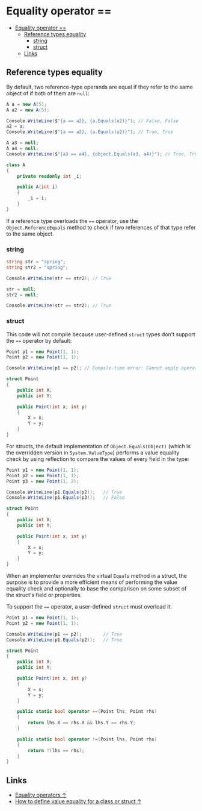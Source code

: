 # Equality operator ==

- [Equality operator ==](#equality-operator-)
  - [Reference types equality](#reference-types-equality)
    - [string](#string)
    - [struct](#struct)
  - [Links](#links)

## Reference types equality

By default, two reference-type operands are equal if they refer to the same object of if both of them are `null`:

```csharp
A a = new A(5);
A a2 = new A(5);

Console.WriteLine($"{a == a2}, {a.Equals(a2)}"); // False, False
a2 = a;
Console.WriteLine($"{a == a2}, {a.Equals(a2)}"); // True, True

A a3 = null;
A a4 = null;
Console.WriteLine($"{a3 == a4}, {object.Equals(a3, a4)}"); // True, True

class A
{
    private readonly int _i;

    public A(int i)
    {
        _i = i;
    }
}
```

If a reference type overloads the `==` operator, use the `Object.ReferenceEquals` method to check if two references of that type refer to the same object.

### string

```csharp
string str = "spring";
string str2 = "spring";

Console.WriteLine(str == str2); // True

str = null;
str2 = null;

Console.WriteLine(str == str2); // True
```

### struct

This code will not compile because user-defined `struct` types don't support the `==` operator by default:

```csharp
Point p1 = new Point(1, 1);
Point p2 = new Point(1, 1);

Console.WriteLine(p1 == p2); // Compile-time error: Cannot apply operator '==' to operands of type 'Point' and 'Point'

struct Point
{
    public int X;
    public int Y;

    public Point(int x, int y)
    {
        X = x;
        Y = y;
    }
}
```

For structs, the default implementation of `Object.Equals(Object)` (which is the overridden version in `System.ValueType`) performs a value equality check by using reflection to compare the values of every field in the type:

```csharp
Point p1 = new Point(1, 1);
Point p2 = new Point(1, 1);
Point p3 = new Point(1, 2);

Console.WriteLine(p1.Equals(p2));   // True
Console.WriteLine(p1.Equals(p3));   // False

struct Point
{
    public int X;
    public int Y;

    public Point(int x, int y)
    {
        X = x;
        Y = y;
    }
}
```

When an implementer overrides the virtual `Equals` method in a struct, the purpose is to provide a more efficient means of performing the value equality check and optionally to base the comparison on some subset of the struct's field or properties.

To support the `==` operator, a user-defined `struct` must overload it:

```csharp
Point p1 = new Point(1, 1);
Point p2 = new Point(1, 1);

Console.WriteLine(p1 == p2);        // True
Console.WriteLine(p1.Equals(p2));   // True

struct Point
{
    public int X;
    public int Y;

    public Point(int x, int y)
    {
        X = x;
        Y = y;
    }

    public static bool operator ==(Point lhs, Point rhs)
    {
        return lhs.X == rhs.X && lhs.Y == rhs.Y;
    }

    public static bool operator !=(Point lhs, Point rhs)
    {
        return !(lhs == rhs);
    }
}
```

## Links

- [Equality operators ↑](https://docs.microsoft.com/en-us/dotnet/csharp/language-reference/operators/equality-operators)
- [How to define value equality for a class or struct ↑](https://docs.microsoft.com/en-us/dotnet/csharp/programming-guide/statements-expressions-operators/how-to-define-value-equality-for-a-type)
